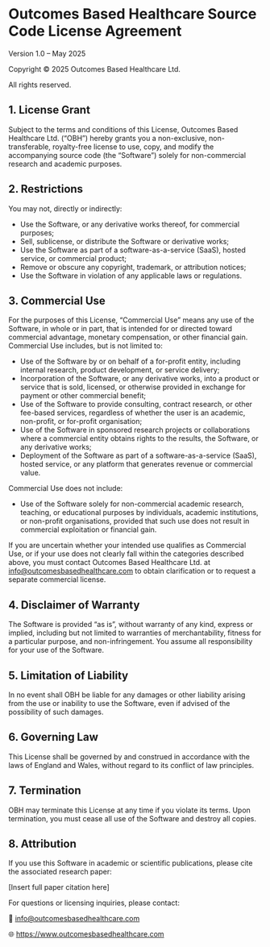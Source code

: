 # Outcomes Based Healthcare Source Code License Agreement

Version 1.0 – May 2025

Copyright © 2025 Outcomes Based Healthcare Ltd.

All rights reserved.

## 1. License Grant
Subject to the terms and conditions of this License, Outcomes Based Healthcare Ltd. (“OBH”) hereby grants you a non-exclusive, non-transferable, royalty-free license to use, copy, and modify the accompanying source code (the “Software”) solely for non-commercial research and academic purposes.

## 2. Restrictions
You may not, directly or indirectly:

* Use the Software, or any derivative works thereof, for commercial purposes;
* Sell, sublicense, or distribute the Software or derivative works;
* Use the Software as part of a software-as-a-service (SaaS), hosted service, or commercial product;
* Remove or obscure any copyright, trademark, or attribution notices;
* Use the Software in violation of any applicable laws or regulations.

## 3. Commercial Use
For the purposes of this License, “Commercial Use” means any use of the Software, in whole or in part, that is intended for or directed toward commercial advantage, monetary compensation, or other financial gain.
Commercial Use includes, but is not limited to:
* Use of the Software by or on behalf of a for-profit entity, including internal research, product development, or service delivery;
* Incorporation of the Software, or any derivative works, into a product or service that is sold, licensed, or otherwise provided in exchange for payment or other commercial benefit;
* Use of the Software to provide consulting, contract research, or other fee-based services, regardless of whether the user is an academic, non-profit, or for-profit organisation;
* Use of the Software in sponsored research projects or collaborations where a commercial entity obtains rights to the results, the Software, or any derivative works;
* Deployment of the Software as part of a software-as-a-service (SaaS), hosted service, or any platform that generates revenue or commercial value.

Commercial Use does not include:
* Use of the Software solely for non-commercial academic research, teaching, or educational purposes by individuals, academic institutions, or non-profit organisations, provided that such use does not result in commercial exploitation or financial gain.

If you are uncertain whether your intended use qualifies as Commercial Use, or if your use does not clearly fall within the categories described above, you must contact Outcomes Based Healthcare Ltd. at info@outcomesbasedhealthcare.com to obtain clarification or to request a separate commercial license.

## 4. Disclaimer of Warranty
The Software is provided “as is”, without warranty of any kind, express or implied, including but not limited to warranties of merchantability, fitness for a particular purpose, and non-infringement. You assume all responsibility for your use of the Software.

## 5. Limitation of Liability
In no event shall OBH be liable for any damages or other liability arising from the use or inability to use the Software, even if advised of the possibility of such damages.

## 6. Governing Law
This License shall be governed by and construed in accordance with the laws of England and Wales, without regard to its conflict of law principles.

## 7. Termination
OBH may terminate this License at any time if you violate its terms. Upon termination, you must cease all use of the Software and destroy all copies.

## 8. Attribution
If you use this Software in academic or scientific publications, please cite the associated research paper:

[Insert full paper citation here]

For questions or licensing inquiries, please contact:

📧 info@outcomesbasedhealthcare.com

🌐 https://www.outcomesbasedhealthcare.com
